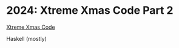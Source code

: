 # 2024: Xtreme Xmas Code Part 2

[Xtreme Xmas Code](https://www.xtremexmascode.com/about/)

Haskell (mostly)

